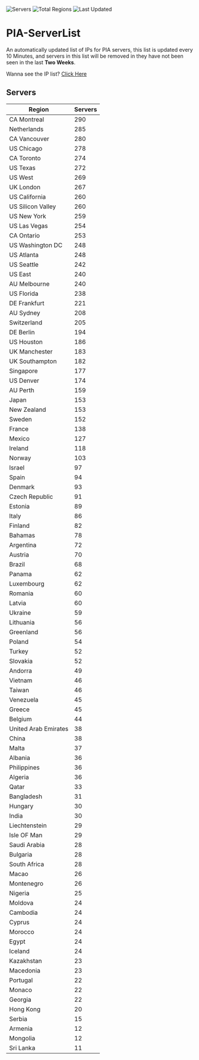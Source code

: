 ![Servers](https://img.shields.io/badge/Servers-10,448-darkgreen)
![Total Regions](https://img.shields.io/badge/Total_Regions-97-darkgreen)
![Last Updated](https://img.shields.io/badge/Last_Updated-April_29_2024_05:00_EDT-darkgreen)

# PIA-ServerList
An automatically updated list of IPs for PIA servers, this list is updated every 10 Minutes, and servers in this list will be removed in they have not been seen in the last **Two Weeks**.

Wanna see the IP list? [Click Here](./servers.json)

## Servers
| Region               | Servers |
|----------------------|---------|
| CA Montreal | 290 |
| Netherlands | 285 |
| CA Vancouver | 280 |
| US Chicago | 278 |
| CA Toronto | 274 |
| US Texas | 272 |
| US West | 269 |
| UK London | 267 |
| US California | 260 |
| US Silicon Valley | 260 |
| US New York | 259 |
| US Las Vegas | 254 |
| CA Ontario | 253 |
| US Washington DC | 248 |
| US Atlanta | 248 |
| US Seattle | 242 |
| US East | 240 |
| AU Melbourne | 240 |
| US Florida | 238 |
| DE Frankfurt | 221 |
| AU Sydney | 208 |
| Switzerland | 205 |
| DE Berlin | 194 |
| US Houston | 186 |
| UK Manchester | 183 |
| UK Southampton | 182 |
| Singapore | 177 |
| US Denver | 174 |
| AU Perth | 159 |
| Japan | 153 |
| New Zealand | 153 |
| Sweden | 152 |
| France | 138 |
| Mexico | 127 |
| Ireland | 118 |
| Norway | 103 |
| Israel | 97 |
| Spain | 94 |
| Denmark | 93 |
| Czech Republic | 91 |
| Estonia | 89 |
| Italy | 86 |
| Finland | 82 |
| Bahamas | 78 |
| Argentina | 72 |
| Austria | 70 |
| Brazil | 68 |
| Panama | 62 |
| Luxembourg | 62 |
| Romania | 60 |
| Latvia | 60 |
| Ukraine | 59 |
| Lithuania | 56 |
| Greenland | 56 |
| Poland | 54 |
| Turkey | 52 |
| Slovakia | 52 |
| Andorra | 49 |
| Vietnam | 46 |
| Taiwan | 46 |
| Venezuela | 45 |
| Greece | 45 |
| Belgium | 44 |
| United Arab Emirates | 38 |
| China | 38 |
| Malta | 37 |
| Albania | 36 |
| Philippines | 36 |
| Algeria | 36 |
| Qatar | 33 |
| Bangladesh | 31 |
| Hungary | 30 |
| India | 30 |
| Liechtenstein | 29 |
| Isle OF Man | 29 |
| Saudi Arabia | 28 |
| Bulgaria | 28 |
| South Africa | 28 |
| Macao | 26 |
| Montenegro | 26 |
| Nigeria | 25 |
| Moldova | 24 |
| Cambodia | 24 |
| Cyprus | 24 |
| Morocco | 24 |
| Egypt | 24 |
| Iceland | 24 |
| Kazakhstan | 23 |
| Macedonia | 23 |
| Portugal | 22 |
| Monaco | 22 |
| Georgia | 22 |
| Hong Kong | 20 |
| Serbia | 15 |
| Armenia | 12 |
| Mongolia | 12 |
| Sri Lanka | 11 |